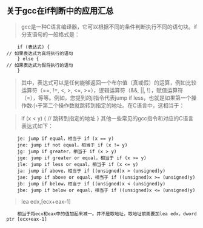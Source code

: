 ## 关于gcc在if判断中的应用汇总
>gcc是一种C语言编译器，它可以根据不同的条件判断执行不同的语句块。if分支语句的一般格式是：

        if (表达式) {
    // 如果表达式为真将执行的语句
        } else {
    // 如果表达式为假将执行的语句
        }
> 其中，表达式可以是任何能够返回一个布尔值（真或假）的运算，例如比较运算符（==, !=, <, >, <=, >=），逻辑运算符（&&, ||, !），赋值运算符（=），等等。例如，您提到的jl指令代表jump if less，也就是如果第一个操作数小于第二个操作数就跳转到指定的地址。在C语言中，这相当于：

> if (x < y) {
    // 跳转到指定的地址
}
其他一些常见的gcc指令和对应的C语言表达式如下：

        je: jump if equal，相当于 if (x == y)
        jne: jump if not equal，相当于 if (x != y)
        jg: jump if greater，相当于 if (x > y)
        jge: jump if greater or equal，相当于 if (x >= y)
        jle: jump if less or equal，相当于 if (x <= y)
        ja: jump if above，相当于 if ((unsigned)x > (unsigned)y)
        jae: jump if above or equal，相当于 if ((unsigned)x >= (unsigned)y)
        jb: jump if below，相当于 if ((unsigned)x < (unsigned)y)
        jbe: jump if below or equal，相当于 if ((unsigned)x <= (unsigned)y)

> lea edx,[ecx+eax-1]

        相当于将ecx和eax中的值加起来减一。并不是取地址，取地址前面要加lea edx，dword ptr [ecx+eax-1]
        